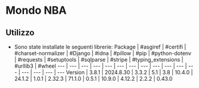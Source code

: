 # Mondo NBA
## Utilizzo
- Sono state installate le seguenti librerie:
Package | #asgiref | #certifi | #charset-normalizer | #Django | #idna | #pillow | #pip | #python-dotenv | #requests | #setuptools | #sqlparse | #stripe | #typing_extensions | #urllib3 | #wheel
--- | --- | --- | --- | --- | --- | --- | --- | --- | --- | --- | --- | --- | --- | --- | ---
Version | 3.8.1 | 2024.8.30 |  3.3.2 | 5.1 | 3.8 | 10.4.0 | 24.1.2 | 1.0.1 | 2.32.3 | 71.1.0 | 0.5.1 | 10.9.0 | 4.12.2 | 2.2.2 | 0.43.0

            
            

           
               
             
                
      
           
         
           
             
  
            
              


